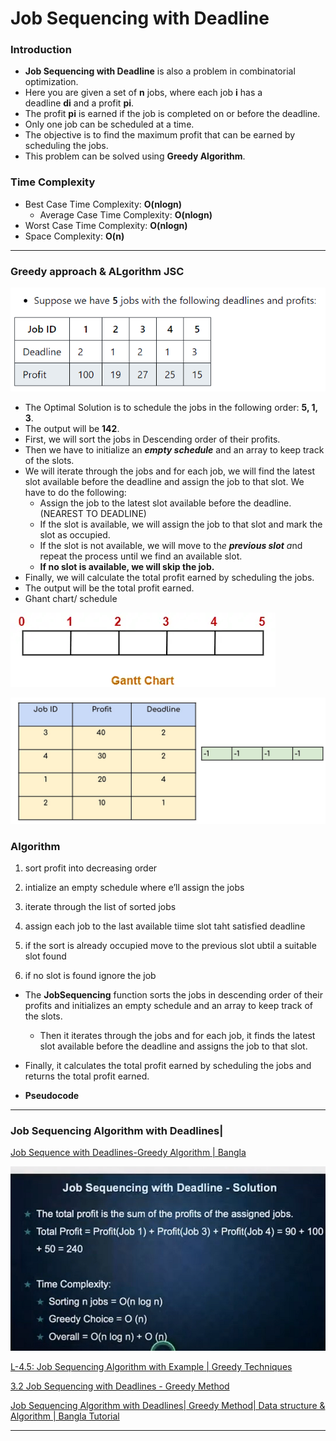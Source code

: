 # Job Sequencing with Deadline

### Introduction

- **Job Sequencing with Deadline** is also a problem in combinatorial optimization.
- Here you are given a set of **n** jobs, where each job **i** has a deadline **di** and a profit **pi**.
- The profit **pi** is earned if the job is completed on or before the deadline.
- Only one job can be scheduled at a time.
- The objective is to find the maximum profit that can be earned by scheduling the jobs.
- This problem can be solved using **Greedy Algorithm**.

### Time Complexity

- Best Case Time Complexity: **O(nlogn)**
    - Average Case Time Complexity: **O(nlogn)**
- Worst Case Time Complexity: **O(nlogn)**
- Space Complexity: **O(n)**

---

### **Greedy approach & ALgorithm JSC**

![Untitled](Job%20Sequencing%20with%20Deadline%208a031a00bdbb47e5a22da28536bebf2e/Untitled.png)

- The Optimal Solution is to schedule the jobs in the following order: **5, 1, 3**.
- The output will be **142**.
- First, we will sort the jobs in Descending order of their profits.
- Then we have to initialize an ***empty schedule*** and an array to keep track of the slots.
- We will iterate through the jobs and for each job, we will find the latest slot available before the deadline and assign the job to that slot. We have to do the following:
    - Assign the job to the latest slot available before the deadline.(NEAREST TO DEADLINE)
    - If the slot is available, we will assign the job to that slot and mark the slot as occupied.
    - If the slot is not available, we will move to th*e **previous slot** a*nd repeat the process until we find an available slot.
    - **If no slot is available, we will skip the job.**
- Finally, we will calculate the total profit earned by scheduling the jobs.
- The output will be the total profit earned.
- Ghant chart/ schedule

![Untitled](Job%20Sequencing%20with%20Deadline%208a031a00bdbb47e5a22da28536bebf2e/Untitled%201.png)

![PLACEHOLDER_image1.gif](Job%20Sequencing%20with%20Deadline%208a031a00bdbb47e5a22da28536bebf2e/PLACEHOLDER_image1.gif)

### Algorithm

1. sort profit into decreasing order 
2. intialize an empty schedule where e’ll assign the jobs
3. iterate through the list of sorted jobs 
4.  assign each job to the last available tiime slot taht satisfied deadline

5. if the sort is already occupied move to the previous  slot ubtil a suitable slot found
6. if no slot is found ignore the job

- The **JobSequencing** function sorts the jobs in descending order of their profits and initializes an empty schedule and an array to keep track of the slots.
    - Then it iterates through the jobs and for each job, it finds the latest slot available before the deadline and assigns the job to that slot.
- Finally, it calculates the total profit earned by scheduling the jobs and returns the total profit earned.

- **Pseudocode**

---

### **Job Sequencing Algorithm with Deadlines|**

[Job Sequence with Deadlines-Greedy Algorithm | Bangla](https://youtu.be/_fFljp7z9Y4?si=7omvXqDoTqIgR_Lr)

![Untitled](Untitled%204.png)

[L-4.5: Job Sequencing Algorithm with Example | Greedy Techniques](https://youtu.be/Tpp7o0jQ-8w?si=I3iP5ckD8vQO2qZm)

[3.2 Job Sequencing with Deadlines - Greedy Method](https://www.youtube.com/watch?v=zPtI8q9gvX8)

[Job Sequencing Algorithm with Deadlines| Greedy Method| Data structure & Algorithm | Bangla Tutorial](https://youtu.be/qdEK7vyHS6c?si=ZbFtIvubnVNREfbs)

---
